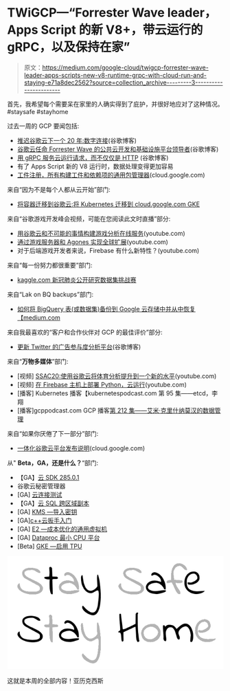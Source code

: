 # TWiGCP—“Forrester Wave leader，Apps Script 的新 V8+，带云运行的 gRPC，以及保持在家”

> 原文：<https://medium.com/google-cloud/twigcp-forrester-wave-leader-apps-scripts-new-v8-runtime-grpc-with-cloud-run-and-staying-e71a8dec2562?source=collection_archive---------3----------------------->

首先，我希望每个需要呆在家里的人确实得到了庇护，并很好地应对了这种情况。#staysafe #stayhome

过去一周的 GCP 要闻包括:

*   [推迟谷歌云下一个 20 年:数字连接](http://gtech.run/t6fuc)(谷歌博客)
*   [谷歌云任命 Forrester Wave 的公共云开发和基础设施平台领导者](http://gtech.run/8rrv2)(谷歌博客)
*   [用 gRPC 服务云运行请求，而不仅仅是 HTTP](http://gtech.run/7yshh) (谷歌博客)
*   有了 Apps Script 新的 V8 运行时，数据处理变得更加容易
*   [工件注册，所有构建工件和依赖项的通用包管理器](http://gtech.run/3kyqd)(cloud.google.com)

来自“因为不是每个人都从云开始”部门:

*   [将容器迁移到谷歌云:将 Kubernetes 迁移到 cloud.google.com GKE](http://gtech.run/rbq6j)

来自“谷歌游戏开发峰会视频，可能在您阅读此文时直播”部分:

*   [用谷歌云和不可能的事情构建游戏分析在线服务](http://gtech.run/wdry2)(youtube.com)
*   [通过游戏服务器和 Agones 实现全球扩展](http://gtech.run/w6kb4)(youtube.com)
*   对于后端游戏开发者来说，Firebase 有什么新特性？(youtube.com)

来自“每一份努力都很重要”部门:

*   [kaggle.com 新冠肺炎公开研究数据集挑战赛](http://gtech.run/dqt6a)

来自“Lak on BQ backups”部门:

*   [如何将 BigQuery 表(或数据集)备份到 Google 云存储中并从中恢复【medium.com ](http://gtech.run/l84g6)

来自我最喜欢的“客户和合作伙伴对 GCP 的最佳评价”部分:

*   [更新 Twitter 的广告参与度分析平台](http://gtech.run/e56wv)(谷歌博客)

来自“**万物多媒体**”部门:

*   [视频] [SSAC20:使用谷歌云将体育分析提升到一个新的水平](http://gtech.run/vaj6y)(youtube.com)
*   [视频] [在 Firebase 主机上部署 Python，云运行](http://gtech.run/84mru)(youtube.com)
*   [播客] Kubernetes 播客【kubernetespodcast.com 第 95 集——etcd，李翔
*   [播客]gcppodcast.com GCP 播客[第 212 集——艾米·克里什纳莫汉的数据管理](http://gtech.run/gs64k)

来自“如果你厌倦了下一部分”部门:

*   [一体化谷歌云平台发布说明](http://gtech.run/8mfyx)(cloud.google.com)

从" **Beta，GA，还是什么？**“部门:

*   【GA】[云 SDK 285.0.1](http://gtech.run/wfg8w)
*   谷歌云秘密管理器
*   [GA] [云连接测试](http://gtech.run/n5wh4)
*   【GA】[云 SQL 跨区域副本](http://gtech.run/4wlyg)
*   [GA] [KMS —导入密钥](http://gtech.run/l3ql4)
*   [GA][c++云扳手入门](http://gtech.run/q6lu2)
*   [GA] [E2 —成本优化的通用虚拟机](http://gtech.run/y7xwh)
*   [GA] [Dataproc 最小 CPU 平台](http://gtech.run/z77qk)
*   [Beta] [GKE —启用 TPU](http://gtech.run/ztwft)

![](img/65dfb91a06f80b3259d2404a2e0a0f35.png)

这就是本周的全部内容！亚历克西斯